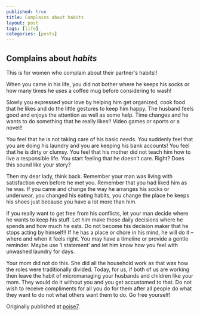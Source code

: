 ```yaml
---
published: true
title: Complains about habits
layout: post
tags: [life]
categories: [posts]
---
```


## Complains about _habits_

This is for women who complain about their partner's habits!!

When you came in his life, you did not bother where he keeps his socks or how many times he uses a coffee mug before considering to wash!

Slowly you expressed your love by helping him get organized, cook food that he likes and do the little gestures to keep him happy. The husband feels good and enjoys the attention as well as some help. Time changes and he wants to do something that he really likes!! Video games or sports or a novel!!

You feel that he is not taking care of his basic needs. You suddenly feel that you are doing his laundry and you are keeping his bank accounts!  You feel that he is dirty or clumsy. You feel that his mother did not teach him how to live a responsible life. You start feeling that he doesn’t care. Right? Does this sound like your story?

Then my dear lady, think back. Remember your man was living with satisfaction even before he met you. Remember that you had liked him as he was. If you came and change the way he arranges his socks or underwear, you changed his eating habits, you change the place he keeps his shoes just because you have a lot more than him.

If you really want to get free from his conflicts, let your man decide where he wants to keep his stuff. Let him make those daily decisions where he spends and how much he eats. Do not become his decision maker that he stops acting by himself!! If he has a place or chore in his mind, he will do it – where and when it feels right. You may have a timeline or provide a gentle reminder. Maybe use ‘I statement’ and let him know how you feel with unwashed laundry for days.

Your mom did not do this. She did all the household work as that was how the roles were traditionally divided. Today, for us, if both of us are working then leave the habit of micromanaging your husbands and children like your mom. They would do it without you and you get accustomed to that. Do not wish to receive compliments for all you do for them after all people do what they want to do not what others want them to do. Go free yourself!

Originally published at [poise7](http://blog.poise7.com/complains-about-habits/).
